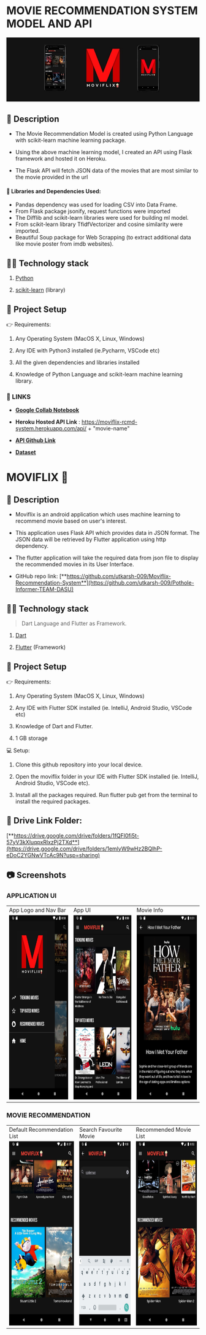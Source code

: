 # MOVIE RECOMMENDATION SYSTEM MODEL AND API

<p align="center">
  <img src="https://github.com/utkarsh-009/Moviflix-Recommendation-System/blob/master/images/banner.jpg?raw=true" alt="Pothole Informer - Team DASU">
</p>



## 📄 Description

- The Movie Recommendation Model is created using Python Language with scikit-learn machine learning package. 

- Using the above machine learning model, I created an API using Flask framework and hosted it on Heroku. 

- The Flask API will fetch JSON data of the movies that are most similar to the movie provided in the url

#### 📜 Libraries and Dependencies Used:
- Pandas dependency was used for loading CSV into Data Frame.
- From Flask package jsonify, request functions were imported
- The Difflib and scikit-learn libraries were used for building ml model. 
- From scikit-learn library TfidfVectorizer and cosine similarity were imported.
- Beautiful Soup package for Web Scrapping (to extract additional data like movie poster from imdb websites).  

## 👨‍💻 Technology stack

1.  [Python](https://www.python.org/)

2.  [scikit-learn](https://scikit-learn.org/stable/) (library)

## 📃 Project Setup
👉 Requirements:

1.  Any Operating System (MacOS X, Linux, Windows)

2.  Any IDE with Python3 installed (ie.Pycharm, VSCode etc)

3. All the given dependencies and libraries installed

4.  Knowledge of Python Language and scikit-learn machine learning library.

### 🔗 LINKS
- [**Google Collab Notebook**](https://colab.research.google.com/drive/1MDv6qjEb7abjW_yhPvqk5U9mZw3V_VUM?usp=sharing)

- **Heroku Hosted API Link** : https://moviflix-rcmd-system.herokuapp.com/api/ + "movie-name"

- [**API Github Link**](https://github.com/utkarsh-009/heroku-RS-API)

- [**Dataset**](https://drive.google.com/drive/u/0/folders/1auvOI10P8za5x6Y5RDfOgch5ietTAdNr)


# MOVIFLIX 🍿

## 📄 Description

- Moviflix is an android application which uses machine learning to recommend movie based on user's interest. 

- This application uses Flask API which provides data in JSON format. The JSON data will be retrieved by Flutter application using http dependency.

- The flutter application will take the required data from json file to display the recommended movies in its User Interface. 

- GitHub repo link: 
  [**https://github.com/utkarsh-009/Moviflix-Recommendation-System**](https://github.com/utkarsh-009/Pothole-Informer-TEAM-DASU)

## 👨‍💻 Technology stack
> Dart Language and Flutter as Framework.

1.  [Dart](https://dart.dev/)

2.  [Flutter](https://flutter.dev/) (Framework)


## 📃 Project Setup
👉 Requirements:

1.  Any Operating System (MacOS X, Linux, Windows)

2.  Any IDE with Flutter SDK installed (ie. IntelliJ, Android Studio, VSCode etc)

3.  Knowledge of Dart and Flutter.

4.  1 GB storage

💻 Setup:
1.  Clone this github repository into your local device.

2.  Open the moviflix folder in your IDE with Flutter SDK installed (ie. IntelliJ, Android Studio, VSCode etc).

3.  Install all the packages required. Run flutter pub get from the terminal to install the required packages.

## 🔗 Drive Link Folder:
[**https://drive.google.com/drive/folders/1fQFl0fi5t-57yV3kXluqpxRlxzPj2TXd**](https://drive.google.com/drive/folders/1emlyW9wHz2BQlhP-eDoC2YGNwVTcAc9N?usp=sharing)


## 📷 Screenshots

### APPLICATION UI
<table>
  <tr>
    <td>App Logo and Nav Bar</td>
     <td>App UI</td>
     <td>Movie Info</td>
  </tr>
  <tr>
    <td><img src="https://github.com/utkarsh-009/Moviflix-Recommendation-System/blob/master/images/nav_bar.jpg?raw=true" width=270 height=480></td>
    <td><img src="https://github.com/utkarsh-009/Moviflix-Recommendation-System/blob/master/images/app_ui.jpg?raw=true" width=270 height=480></td>
    <td><img src="https://github.com/utkarsh-009/Moviflix-Recommendation-System/blob/master/images/info_page.jpg?raw=true" width=270 height=480></td>
  </tr>
 </table>

### MOVIE RECOMMENDATION

<table>
  <tr>
    <td>Default Recommendation List</td>
     <td>Search Favourite Movie</td>
     <td>Recommended Movie List </td>
  </tr>
  <tr>
    <td><img src="https://github.com/utkarsh-009/Moviflix-Recommendation-System/blob/master/images/default_rcmd.jpg?raw=true" width=270 height=480></td>
    <td><img src="https://github.com/utkarsh-009/Moviflix-Recommendation-System/blob/master/images/search_bar.jpg?raw=true" width=270 height=480></td>
    <td><img src="https://github.com/utkarsh-009/Moviflix-Recommendation-System/blob/master/images/rcmd_movies.jpg?raw=true" width=270 height=480></td>
  </tr>
 </table>